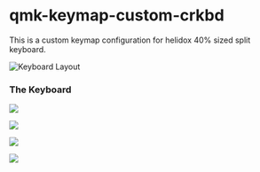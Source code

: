 # qmk-keymap-custom-crkbd


This is a custom keymap configuration for helidox 40% sized split keyboard.

![Keyboard Layout](https://raw.githubusercontent.com/activars/qmk-keymap-custom-crkbd/master/keyboard-layout.png)


### The Keyboard

![](https://raw.githubusercontent.com/activars/qmk-keymap-custom-crkbd/master/6BEB8161-BCFC-4F64-827E-A348515E9A02.jpeg)

![](https://raw.githubusercontent.com/activars/qmk-keymap-custom-crkbd/master/78E6665C-4CA8-4E07-A7A5-F124BD4800FC.jpeg)

![](https://raw.githubusercontent.com/activars/qmk-keymap-custom-crkbd/master/A4909F28-D82D-471F-BB19-BF60CC11E0A1.jpeg)

![](https://raw.githubusercontent.com/activars/qmk-keymap-custom-crkbd/master/FF595F8E-6839-4E44-BBB0-3BA1C299E19E.jpeg)


